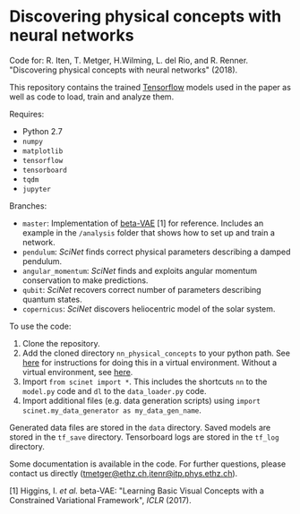 # Discovering physical concepts with neural networks

Code for: R. Iten, T. Metger, H.Wilming, L. del Rio, and R. Renner. "Discovering physical concepts with neural networks" (2018).

This repository contains the trained [Tensorflow](https://www.tensorflow.org) models used in the paper as well as code to load, train and analyze them.

Requires:

- Python 2.7
- ``numpy``
- ``matplotlib``
- ``tensorflow``
- ``tensorboard``
- ``tqdm``
- ``jupyter``

Branches:

- ``master``: Implementation of [beta-VAE](https://openreview.net/forum?id=Sy2fzU9gl) [1] for reference. Includes an example in the ``/analysis`` folder that shows how to set up and train a network.
- ``pendulum``: *SciNet* finds correct physical parameters describing a damped pendulum.
- ``angular_momentum``: *SciNet* finds and exploits angular momentum conservation to make predictions.
- ``qubit``: *SciNet* recovers correct number of parameters describing quantum states.
- ``copernicus``: *SciNet* discovers heliocentric model of the solar system.

To use the code:

1. Clone the repository.
2. Add the cloned directory ``nn_physical_concepts`` to your python path. See [here](https://stackoverflow.com/questions/10738919/how-do-i-add-a-path-to-pythonpath-in-virtualenv) for instructions for doing this in a virtual environment. Without a virtual environment, see [here](https://stackoverflow.com/questions/3402168/permanently-add-a-directory-to-pythonpath).
3. Import `from scinet import *`. This includes the shortcuts `nn` to the `model.py` code and `dl` to the `data_loader.py` code.
4. Import additional files (e.g. data generation scripts) using `import scinet.my_data_generator as my_data_gen_name`.

Generated data files are stored in the ``data`` directory. Saved models are stored in the ``tf_save`` directory. Tensorboard logs are stored in the ``tf_log`` directory.

Some documentation is available in the code. For further questions, please contact us directly (<tmetger@ethz.ch>,<itenr@itp.phys.ethz.ch>).

[1]  Higgins, I. *et al.* beta-VAE: "Learning Basic Visual Concepts with a Constrained Variational Framework", *ICLR* (2017).

